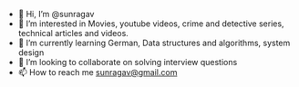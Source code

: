 - 👋 Hi, I’m @sunragav
- 👀 I’m interested in Movies, youtube videos, crime and detective series, technical articles and videos.
- 🌱 I’m currently learning German, Data structures and algorithms, system design
- 💞️ I’m looking to collaborate on solving interview questions
- 📫 How to reach me sunragav@gmail.com

<!---
sunragav/sunragav is a ✨ special ✨ repository because its `README.md` (this file) appears on your GitHub profile.
You can click the Preview link to take a look at your changes.
--->
